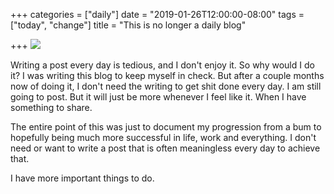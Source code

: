 +++
categories = ["daily"]
date = "2019-01-26T12:00:00-08:00"
tags = ["today", "change"]
title = "This is no longer a daily blog"

+++
![](/uploads/IMG_8961.JPG)

Writing a post every day is tedious, and I don't enjoy it. So why would I do it? I was writing this blog to keep myself in check. But after a couple months now of doing it, I don't need the writing to get shit done every day. I am still going to post. But it will just be more whenever I feel like it. When I have something to share.

The entire point of this was just to document my progression from a bum to hopefully being much more successful in life, work and everything. I don't need or want to write a post that is often meaningless every day to achieve that. 

I have more important things to do.